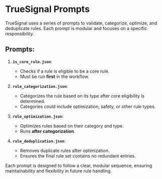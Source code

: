 
# TrueSignal Prompts

TrueSignal uses a series of prompts to validate, categorize, optimize, and deduplicate rules. Each prompt is modular and focuses on a specific responsibility.

## Prompts:

1. **`is_core_rule.json`**:
    - Checks if a rule is eligible to be a core rule.
    - Must be run **first** in the workflow.

2. **`rule_categorization.json`**:
    - Categorizes the rule based on its type after core eligibility is determined.
    - Categories could include optimization, safety, or other rule types.

3. **`rule_optimization.json`**:
    - Optimizes rules based on their category and type.
    - Runs **after categorization**.

4. **`rule_deduplication.json`**:
    - Removes duplicate rules after optimization.
    - Ensures the final rule set contains no redundant entries.

Each prompt is designed to follow a clear, modular sequence, ensuring maintainability and flexibility in future rule handling.
